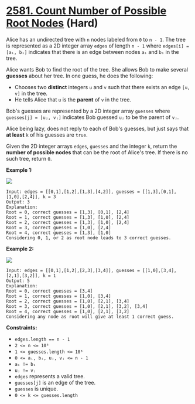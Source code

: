 # [2581. Count Number of Possible Root Nodes][link] (Hard)

[link]: https://leetcode.com/problems/count-number-of-possible-root-nodes/

Alice has an undirected tree with `n` nodes labeled from `0` to `n - 1`. The tree is represented as a
2D integer array `edges` of length `n - 1` where `edges[i] = [aᵢ, bᵢ]` indicates that there is an
edge between nodes `aᵢ` and `bᵢ` in the tree.

Alice wants Bob to find the root of the tree. She allows Bob to make several **guesses** about her
tree. In one guess, he does the following:

- Chooses two **distinct** integers `u` and `v` such that there exists an edge `[u, v]` in the tree.
- He tells Alice that `u` is the **parent** of `v` in the tree.

Bob's guesses are represented by a 2D integer array `guesses` where `guesses[j] = [uⱼ, vⱼ]`
indicates Bob guessed `uⱼ` to be the parent of `vⱼ`.

Alice being lazy, does not reply to each of Bob's guesses, but just says that **at least** `k` of
his guesses are `true`.

Given the 2D integer arrays `edges`, `guesses` and the integer `k`, return the **number of possible
nodes** that can be the root of Alice's tree. If there is no such tree, return `0`.

**Example 1:**

![](https://assets.leetcode.com/uploads/2022/12/19/ex-1.png)

```
Input: edges = [[0,1],[1,2],[1,3],[4,2]], guesses = [[1,3],[0,1],[1,0],[2,4]], k = 3
Output: 3
Explanation:
Root = 0, correct guesses = [1,3], [0,1], [2,4]
Root = 1, correct guesses = [1,3], [1,0], [2,4]
Root = 2, correct guesses = [1,3], [1,0], [2,4]
Root = 3, correct guesses = [1,0], [2,4]
Root = 4, correct guesses = [1,3], [1,0]
Considering 0, 1, or 2 as root node leads to 3 correct guesses.
```

**Example 2:**

![](https://assets.leetcode.com/uploads/2022/12/19/ex-2.png)

```
Input: edges = [[0,1],[1,2],[2,3],[3,4]], guesses = [[1,0],[3,4],[2,1],[3,2]], k = 1
Output: 5
Explanation:
Root = 0, correct guesses = [3,4]
Root = 1, correct guesses = [1,0], [3,4]
Root = 2, correct guesses = [1,0], [2,1], [3,4]
Root = 3, correct guesses = [1,0], [2,1], [3,2], [3,4]
Root = 4, correct guesses = [1,0], [2,1], [3,2]
Considering any node as root will give at least 1 correct guess.
```

**Constraints:**

- `edges.length == n - 1`
- `2 <= n <= 10⁵`
- `1 <= guesses.length <= 10⁵`
- `0 <= aᵢ, bᵢ, uⱼ, vⱼ <= n - 1`
- `aᵢ != bᵢ`
- `uⱼ != vⱼ`
- `edges` represents a valid tree.
- `guesses[j]` is an edge of the tree.
- `guesses` is unique.
- `0 <= k <= guesses.length`
